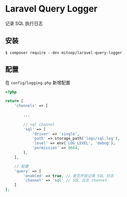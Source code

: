 # Laravel Query Logger

记录 SQL 执行日志

## 安装
```shell
$ composer require --dev mitoop/laravel-query-logger
```

## 配置
在 `config/logging.php` 新增配置
```php
<?php

return [
    'channels' => [
 
        ...
        
        // sql channel          
        'sql' => [
            'driver' => 'single',
            'path' => storage_path('logs/sql.log'),
            'level' => env('LOG_LEVEL', 'debug'),
            'permission' => 0664,
        ],
    ],

    // 配置
    'query' => [
        'enabled' => true, // 是否开启记录 SQL 日志
        'channel' => 'sql' // SQL 日志 channel
    ]
];
```
## 
